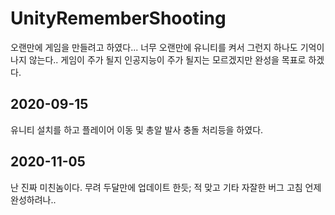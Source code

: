 # UnityRememberShooting
오랜만에 게임을 만들려고 하였다... 너무 오랜만에 유니티를 켜서 그런지 하나도 기억이 나지 않는다.. 게임이 주가 될지 인공지능이 주가 될지는 모르겠지만 완성을 목표로 하겠다.
## 2020-09-15
유니티 설치를 하고 플레이어 이동 및 총알 발사 충돌 처리등을 하였다.
## 2020-11-05
난 진짜 미친놈이다. 무려 두달만에 업데이트 한듯; 적 맞고 기타 자잘한 버그 고침 언제 완성하려나..
